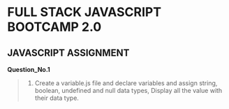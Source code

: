 # FULL STACK JAVASCRIPT BOOTCAMP 2.0

## JAVASCRIPT ASSIGNMENT

**Question_No.1**

>01. Create a variable.js file and declare variables and assign string, boolean, undefined and null data types, Display all the value with their data type.